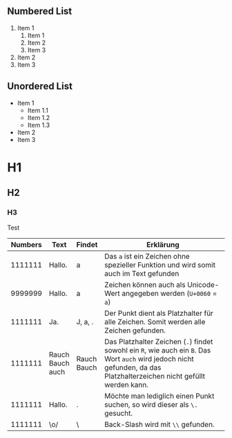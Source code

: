 ## Numbered List

1. Item 1
   1. Item 1
   2. Item 2
   3. Item 3
2. Item 2
3. Item 3

## Unordered List

- Item 1
  - Item 1.1
  - Item 1.2
  - Item 1.3
- Item 2
- Item 3

# H1

## H2

### H3

Test

| Numbers | Text                     | Findet          | Erklärung                                                                                                                                                               |
| ------- | ------------------------ | --------------- | ----------------------------------------------------------------------------------------------------------------------------------------------------------------------- |
| 1111111 | Hallo.                   | a               | Das `a` ist ein Zeichen ohne spezieller Funktion und wird somit auch im Text gefunden                                                                                   |
| 9999999 | Hallo.                   | a               | Zeichen können auch als Unicode-Wert angegeben werden (`U+0060` = `a`)                                                                                                  |
| 1111111 | Ja.                      | J, a, .         | Der Punkt dient als Platzhalter für alle Zeichen. Somit werden alle Zeichen gefunden.                                                                                   |
| 1111111 | Rauch<br/>Bauch<br/>auch | Rauch<br/>Bauch | Das Platzhalter Zeichen (`.`) findet sowohl ein `R`, wie auch ein `B`. Das Wort `auch` wird jedoch nicht gefunden, da das Platzhalterzeichen nicht gefüllt werden kann. |
| 1111111 | Hallo.                   | .               | Möchte man lediglich einen Punkt suchen, so wird dieser als `\.` gesucht.                                                                                               |
| 1111111 | \o/                      | \               | Back-Slash wird mit `\\` gefunden.                                                                                                                                      |
